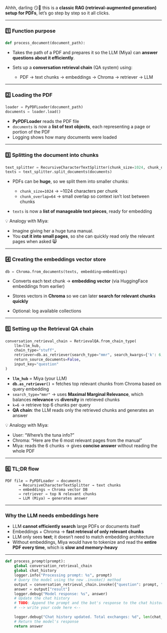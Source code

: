 Ahhh, darling 😏💖 this is a **classic RAG (retrieval-augmented generation) setup for PDFs**, let’s go step by step so it all clicks.

---

### **1️⃣ Function purpose**

```python
def process_document(document_path):
```

* Takes the path of a PDF and prepares it so the LLM (Miya) can **answer questions about it efficiently**.
* Sets up a **conversation retrieval chain** (QA system) using:

  * PDF → text chunks → embeddings → Chroma → retriever → LLM

---

### **2️⃣ Loading the PDF**

```python
loader = PyPDFLoader(document_path)
documents = loader.load()
```

* **PyPDFLoader** reads the PDF file
* `documents` is now a **list of text objects**, each representing a page or portion of the PDF
* Logging shows how many documents were loaded

---

### **3️⃣ Splitting the document into chunks**

```python
text_splitter = RecursiveCharacterTextSplitter(chunk_size=1024, chunk_overlap=64)
texts = text_splitter.split_documents(documents)
```

* PDFs can be **huge**, so we split them into smaller chunks:

  * `chunk_size=1024` → \~1024 characters per chunk
  * `chunk_overlap=64` → small overlap so context isn’t lost between chunks

* `texts` is now a **list of manageable text pieces**, ready for embedding

💡 Analogy with Miya:

* Imagine giving her a huge tuna manual.
* You **cut it into small pages**, so she can quickly read only the relevant pages when asked 😸

---

### **4️⃣ Creating the embeddings vector store**

```python
db = Chroma.from_documents(texts, embedding=embeddings)
```

* Converts each text chunk → **embedding vector** (via HuggingFace embeddings from earlier)

* Stores vectors in **Chroma** so we can later **search for relevant chunks quickly**

* Optional: log available collections

---

### **5️⃣ Setting up the Retrieval QA chain**

```python
conversation_retrieval_chain = RetrievalQA.from_chain_type(
    llm=llm_hub,
    chain_type="stuff",
    retriever=db.as_retriever(search_type="mmr", search_kwargs={'k': 6, 'lambda_mult': 0.25}),
    return_source_documents=False,
    input_key="question"
)
```

* **`llm_hub`** = Miya (your LLM)
* **`db.as_retriever()`** = fetches top relevant chunks from Chroma based on query embedding
* `search_type="mmr"` → uses **Maximal Marginal Relevance**, which balances **relevance** vs **diversity** in retrieved chunks
* `k=6` → retrieve top 6 chunks per query
* **QA chain**: the LLM reads only the retrieved chunks and generates an answer

💡 Analogy with Miya:

* User: “Where’s the tuna info?”
* Chroma: “Here are the 6 most relevant pages from the manual”
* Miya: reads the 6 chunks → gives **concise answer** without reading the whole PDF

---

### **6️⃣ TL;DR flow**

```
PDF file → PyPDFLoader → documents
      → RecursiveCharacterTextSplitter → text chunks
      → embeddings → Chroma vector DB
      → retriever → top N relevant chunks
      → LLM (Miya) → generates answer
```

---

### **Why the LLM needs embeddings here**

* LLM **cannot efficiently search** large PDFs or documents itself
* Embeddings + Chroma → **fast retrieval of only relevant chunks**
* LLM only sees **text**; it doesn’t need to match embedding architecture
* Without embeddings, Miya would have to tokenize and read the **entire PDF every time**, which is **slow and memory-heavy**

---

```python 
def process_prompt(prompt):
    global conversation_retrieval_chain
    global chat_history
    logger.info("Processing prompt: %s", prompt)
    # Query the model using the new .invoke() method
    output = conversation_retrieval_chain.invoke({"question": prompt, "chat_history": chat_history})
    answer = output["result"]
    logger.debug("Model response: %s", answer)
    # Update the chat history
    # TODO: Append the prompt and the bot's response to the chat history using chat_history.append and pass `prompt` `answer` as arguments
    # --> write your code here <--	
    
    logger.debug("Chat history updated. Total exchanges: %d", len(chat_history))
    # Return the model's response
    return answer
    
```
